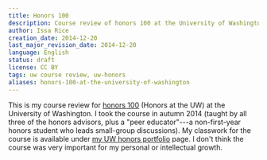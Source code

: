 ```yaml
---
title: Honors 100
description: Course review of honors 100 at the University of Washington
author: Issa Rice
creation_date: 2014-12-20
last_major_revision_date: 2014-12-20
language: English
status: draft
license: CC BY
tags: uw course review, uw-honors
aliases: honors-100-at-the-university-of-washington
---
```


This is my course review for [honors 100](https://depts.washington.edu/uwhonors/courses/honors100/) (Honors at the UW) at the University of Washington.
I took the course in autumn 2014 (taught by all three of the honors advisors, plus a "peer educator"---a non-first-year honors student who leads small-group discussions).
My classwork for the course is available under [my UW honors portfolio]() page.
I don't think the course was very important for my personal or intellectual growth.
